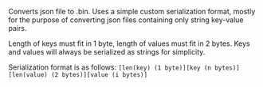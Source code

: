 Converts json file to .bin.
Uses a simple custom serialization format, mostly for the purpose of converting json files containing only string key-value pairs.

Length of keys must fit in 1 byte, length of values must fit in 2 bytes.
Keys and values will always be serialized as strings for simplicity.

Serialization format is as follows:
```[len(key) (1 byte)][key (n bytes)][len(value) (2 bytes)][value (i bytes)]```
